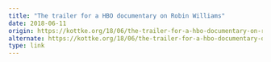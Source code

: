```yaml
---
title: "The trailer for a HBO documentary on Robin Williams"
date: 2018-06-11
origin: https://kottke.org/18/06/the-trailer-for-a-hbo-documentary-on-robin-williams
alternate: https://kottke.org/18/06/the-trailer-for-a-hbo-documentary-on-robin-williams
type: link
---
```


